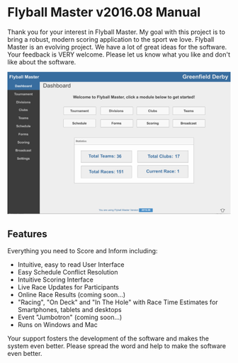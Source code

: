# Flyball Master v2016.08 Manual


Thank you for your interest in Flyball Master. My goal with this project is to bring a robust, modern scoring application to the sport we love. Flyball Master is an evolving project. We have a lot of great ideas for the software. Your feedback is VERY welcome. Please let us know what you like and don't like about the software.

![dashboard screen](images/dashboard.png)
## Features
Everything you need to Score and Inform including:

* Intuitive, easy to read User Interface
* Easy Schedule Conflict Resolution
* Intuitive Scoring Interface
* Live Race Updates for Participants
* Online Race Results (coming soon...)
* "Racing", "On Deck" and "In The Hole" with Race Time Estimates for Smartphones, tablets and desktops
* Event "Jumbotron" (coming soon...)
* Runs on Windows and Mac

Your support fosters the development of the software and makes the system even better. Please spread the word and help to make the software even better.

